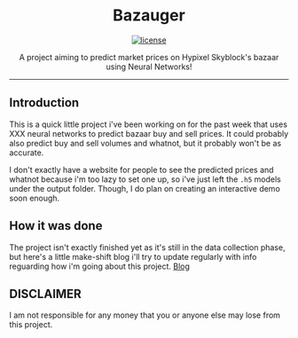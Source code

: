 
<h1 align="center">Bazauger</h1>
<p align="center">
  <a href="https://github.com/uploak/bazauger/blob/main/LICENSE" target="_blank">
    <img alt="license" src="https://img.shields.io/badge/License-GNU%20General%20Public%20License%20v3.0-ff2121" />
  </a>
</p>

<p align="center">A project aiming to predict market prices on Hypixel Skyblock's bazaar using Neural Networks!</p>

-----
Introduction
-----
This is a quick little project i've been working on for the past week that uses XXX neural networks to predict bazaar buy and sell prices. It could probably also predict buy and sell volumes and whatnot, but it probably won't be as accurate.

I don't exactly have a website for people to see the predicted prices and whatnot because i'm too lazy to set one up, so i've just left the `.h5` models under the output folder. Though, I do plan on creating an interactive demo soon enough.

How it was done
-----
The project isn't exactly finished yet as it's still in the data collection phase, but here's a little make-shift blog i'll try to update regularly with info reguarding how i'm going about this project. [Blog](https://github.com/uploak/bazauger/blob/main/BLOG.md)

DISCLAIMER
-----
I am not responsible for any money that you or anyone else may lose from this project.

